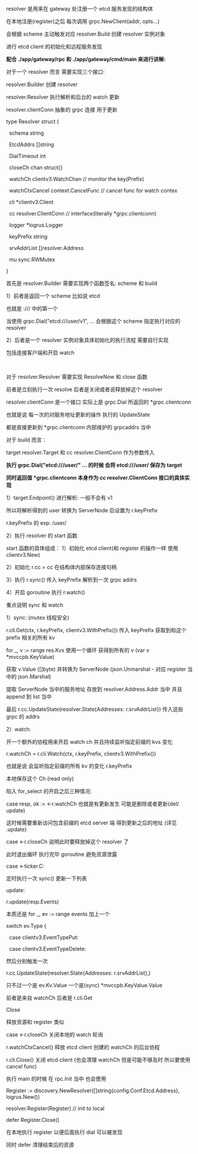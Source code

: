 resolver 是用来在 gateway 处注册一个 etcd 服务发现的结构体

在本地注册(register)之后 每次调用 grpc.NewClient(addr, opts...) 

会根据 scheme 主动触发对应 resolver.Build 创建 resolver 实例对象

进行 etcd client 的初始化和远程服务发现  





**配合 ./app/gateway/rpc 和  ./app/gateway/cmd/main 来进行讲解:**



对于一个 resolver 而言 需要实现三个接口:

resolver.Builder 创建 resolver

resolver.Resolver 执行解析和后台的 watch 更新

resolver.clientConn 抽象的 grpc 连接 用于更新



type Resolver struct {

&nbsp;	schema      string

&nbsp;	EtcdAddrs   \[]string

&nbsp;	DialTimeout int



&nbsp;	closeCh        chan struct{}

&nbsp;	watchCh        clientv3.WatchChan // monitor the key(Prefix)

&nbsp;	watchCtxCancel context.CancelFunc // cancel func for watch contex



&nbsp;	cli    \*clientv3.Client

&nbsp;	cc     resolver.ClientConn // interface(literally \*grpc.clientconn)

&nbsp;	logger \*logrus.Logger



&nbsp;	keyPrefix   string

&nbsp;	srvAddrList \[]resolver.Address



&nbsp;	mu sync.RWMutex

}





首先是 resolver.Builder 需要实现两个函数签名: scheme 和 build

1）前者是返回一个 scheme 比如说 etcd

也就是 <scheme>://<authority>/<endpoint> 中的第一个

当使用 grpc.Dial("etcd:///user/v1", ... 会根据这个 scheme 指定执行对应的 resolver

2）后者是一个 resolver 实例对象具体初始化的执行流程 需要自行实现

包括连接客户端和开启 watch 

&nbsp;



对于 resolver.Resolver 需要实现 ResolveNow 和 close 函数

前者是立刻执行一次 resolve 后者是关闭或者说释放掉这个 resolver





resolver.clientConn 是一个接口 实际上是 grpc.Dial 所返回的 \*grpc.clientconn

也就是说 每一次的对服务地址更新的操作 执行的 UpdateState

都是直接更新到 \*grpc.clientconn 内部维护的 grpcaddrs 当中





对于 build 而言：

target resolver.Target 和 cc resolver.ClientConn 作为参数传入

**执行 grpc.Dial("etcd:///user/" ... 的时候 会将 etcd:///user/ 保存为 target**

**同时返回值 \*grpc.clientconn 本身作为 cc resolver.ClientConn 接口的具体实现**

1）target.Endpoint() 进行解析: 一般不会有 v1 

所以将解析得到的 user 转换为 ServerNode 后设置为 r.keyPrefix

r.keyPrefix 的 exp: /user/

2）执行 resolver 的 start 函数



start 函数的具体组成：
1）初始化 etcd client(和 register 的操作一样 使用 clientv3.New)

2）初始化 r.cc = cc 在结构体内部保存连接句柄

3）执行 r.sync() 传入 keyPrefix 解析到一次 grpc addrs

4）开启 goroutine 执行 r.watch()



重点说明 sync 和 watch

1）sync: (mutex 线程安全)

r.cli.Get(ctx, r.keyPrefix, clientv3.WithPrefix()) 传入 keyPrefix 获取到和这个 prefix 相关的所有 kv

for \_, v := range res.Kvs 使用一个循环 获得到所有的 v (var v \*mvccpb.KeyValue)

获取 v.Value (\[]byte) 并转换为 ServerNode (json.Unmarshal - 对应 register 当中的 json.Marshal)



提取 ServerNode 当中的服务地址 存放到 resolver.Address.Addr 当中 并且 append 到 list 当中

最后 r.cc.UpdateState(resolver.State{Addresses: r.srvAddrList}) 传入这些 grpc 的 addrs





2）watch:

开一个额外的协程用来开启 watch ch 并且持续监听指定前缀的 kvs 变化

r.watchCh = r.cli.Watch(ctx, r.keyPrefix, clientv3.WithPrefix())

也就是说 会监听指定前缀的所有 kv 的变化  r.keyPrefix

本地保存这个 Ch (read only)



陷入 for\_select 的开启之后三种情况:

case resp, ok := <-r.watchCh 也就是有更新发生 可能是删除或者更新(del/ update)

这时候需要重新访问包含前缀的 etcd server 端 得到更新之后的地址 (详见 .update)





case <-r.closeCh 说明此时要释放掉这个 resolver 了

此时退出循环 执行完毕 goroutine 避免资源泄露



case <-ticker.C:

定时执行一次 sync() 更新一下列表





update:

r.update(resp.Events) 

本质还是 for \_, ev := range events 加上一个

switch ev.Type {

&nbsp;		case clientv3.EventTypePut:

&nbsp;		case clientv3.EventTypeDelete:

然后分别触发一次 

r.cc.UpdateState(resolver.State{Addresses: r.srvAddrList},)



只不过一个是 ev.Kv.Value 一个是(sync)  \*mvccpb.KeyValue.Value

前者是来自 watchCh 后者是 r.cli.Get





Close

释放资源和 register 类似

case <-r.closeCh 关闭本地的 watch 轮询

r.watchCtxCancel() 释放 etcd client 创建的 watchCh 的后台协程

r.cli.Close() 关闭 etcd client (也会清理 watchCh 但是可能不够及时 所以要使用 cancel func)



执行 main 的时候 在 rpc.Init 当中 也会使用

Register := discovery.NewResolver(\[]string{config.Conf.Etcd.Address}, logrus.New())

resolver.Register(Register) // init to local

defer Register.Close()



在本地执行 register 以便后面执行 dial 可以被发现 

同时 defer 清理结束后的资源






